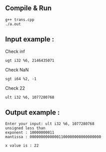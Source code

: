 ## Compile & Run 

```
g++ trans.cpp
./a.out
```
## Input example :
Check inf
```
ugt i32 %6, 2146435071
```

Check NaN
```
sgt i64 %2, -1
```

Check 22
```
ult i32 %6, 1077280768
```

## Output example : 
```
Enter your input: ult i32 %6, 1077280768
unsigned less than
exponent : 10000000011
mantissa : 00000000000001100000000000000000

x value is : 22
```
